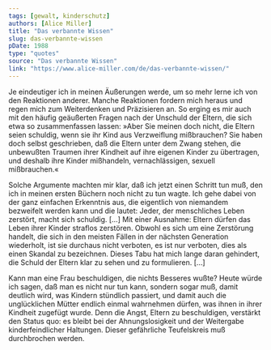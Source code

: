 ```yaml
---
tags: [gewalt, kinderschutz]
authors: [Alice Miller]
title: "Das verbannte Wissen"
slug: das-verbannte-wissen
pDate: 1988
type: "quotes"
source: "Das verbannte Wissen"
link: "https://www.alice-miller.com/de/das-verbannte-wissen/"
---
```


Je eindeutiger ich in meinen Äußerungen werde, um so mehr lerne ich von den Reaktionen anderer. Manche Reaktionen fordern mich heraus und regen mich zum Weiterdenken und Präzisieren an. So erging es mir auch mit den häufig geäußerten Fragen nach der Unschuld der Eltern, die sich etwa so zusammenfassen lassen: »Aber Sie meinen doch nicht, die Eltern seien schuldig, wenn sie ihr Kind aus Verzweiflung mißbrauchen? Sie haben doch selbst geschrieben, daß die Eltern unter dem Zwang stehen, die unbewußten Traumen ihrer Kindheit auf ihre eigenen Kinder zu übertragen, und deshalb ihre Kinder mißhandeln, vernachlässigen, sexuell mißbrauchen.« 

Solche Argumente machten mir klar, daß ich jetzt einen Schritt tun muß, den ich in meinen ersten Büchern noch nicht zu tun wagte. Ich gehe dabei von der ganz einfachen Erkenntnis aus, die eigentlich von niemandem bezweifelt werden kann und die lautet: Jeder, der menschliches Leben zerstört, macht sich schuldig. […] Mit einer Ausnahme: Eltern dürfen das Leben ihrer Kinder straflos zerstören. Obwohl es sich um eine Zerstörung handelt, die sich in den meisten Fällen in der nächsten Generation wiederholt, ist sie durchaus nicht verboten, es ist nur verboten, dies als einen Skandal zu bezeichnen. Dieses Tabu hat mich lange daran gehindert, die Schuld der Eltern klar zu sehen und zu formulieren. […]

Kann man eine Frau beschuldigen, die nichts Besseres wußte? Heute würde ich sagen, daß man es nicht nur tun kann, sondern sogar muß, damit deutlich wird, was Kindern stündlich passiert, und damit auch die unglücklichen Mütter endlich einmal wahrnehmen dürfen, was ihnen in ihrer Kindheit zugefügt wurde. Denn die Angst, Eltern zu beschuldigen, verstärkt den Status quo: es bleibt bei der Ahnungslosigkeit und der Weitergabe kinderfeindlicher Haltungen. Dieser gefährliche Teufelskreis muß durchbrochen werden.